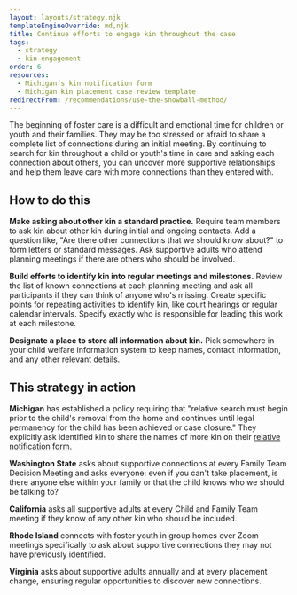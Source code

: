 ```yaml
---
layout: layouts/strategy.njk
templateEngineOverride: md,njk
title: Continue efforts to engage kin throughout the case
tags:
  - strategy
  - kin-engagement
order: 6
resources:
  - Michigan’s kin notification form
  - Michigan kin placement case review template
redirectFrom: /recommendations/use-the-snowball-method/
---
```

The beginning of foster care is a difficult and emotional time for children or youth and their families. They may be too stressed or afraid to share a complete list of connections during an initial meeting. By continuing to search for kin throughout a child or youth's time in care and asking each connection about others, you can uncover more supportive relationships and help them leave care with more connections than they entered with.

## How to do this

**Make asking about other kin a standard practice.** Require team members to ask kin about other kin during initial and ongoing contacts. Add a question like, "Are there other connections that we should know about?" to form letters or standard messages. Ask supportive adults who attend planning meetings if there are others who should be involved.

**Build efforts to identify kin into regular meetings and milestones.** Review the list of known connections at each planning meeting and ask all participants if they can think of anyone who's missing. Create specific points for repeating activities to identify kin, like court hearings or regular calendar intervals. Specify exactly who is responsible for leading this work at each milestone.

**Designate a place to store all information about kin.** Pick somewhere in your child welfare information system to keep names, contact information, and any other relevant details.

## This strategy in action

**Michigan** has established a policy requiring that "relative search must begin prior to the child's removal from the home and continues until legal permanency for the child has been achieved or case closure." They explicitly ask identified kin to share the names of more kin on their [relative notification form](https://www.michigan.gov/mdhhs/-/media/Project/Websites/mdhhs/Doing-Business-with-MDHHS/Contract-and-Subrecipient-Resources/Foster-Care-Forms/DHS-990-SP.dotx?rev=73a9599a9f8c4eb59ee10ae683084fc0&hash=F98D0AA1F5351AAF81AF8D7F2EF1EDF2)[](https://www.michigan.gov/mdhhs/doing-business/contractor/foster-care-templates).

**Washington State** asks about supportive connections at every Family Team Decision Meeting and asks everyone: even if you can't take placement, is there anyone else within your family or that the child knows who we should be talking to? 

**California** asks all supportive adults at every Child and Family Team meeting if they know of any other kin who should be included.

**Rhode Island** connects with foster youth in group homes over Zoom meetings specifically to ask about supportive connections they may not have previously identified. 

**Virginia** asks about supportive adults annually and at every placement change, ensuring regular opportunities to discover new connections.[](https://docs.google.com/presentation/d/1Aky7GJkR5SUPJhM5_quR4c1QhtunMXRS/edit?usp=drive_link&ouid=103308794074606378631&rtpof=true&sd=true)

